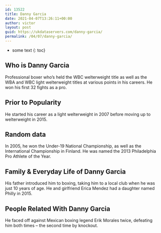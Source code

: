 ```yaml
---
id: 13522
title: Danny Garcia
date: 2021-04-07T13:26:11+00:00
author: victor
layout: post
guid: https://ukdataservers.com/danny-garcia/
permalink: /04/07/danny-garcia/
---
```


* some text
{: toc}


## Who is Danny Garcia



Professional boxer who&#8217;s held the WBC welterweight title as well as the WBA and WBC light welterweight titles at various points in his careers. He won his first 32 fights as a pro.

                
                
                
## Prior to Popularity



He started his career as a light welterweight in 2007 before moving up to welterweight in 2015.

                
                
                
## Random data



In 2005, he won the Under-19 National Championship, as well as the International Championship in Finland. He was named the 2013 Philadelphia Pro Athlete of the Year.

                
                
                
## Family & Everyday Life of Danny Garcia



His father introduced him to boxing, taking him to a local club when he was just 10 years of age. He and girlfriend Erica Mendez had a daughter named Philly in 2015.

                
                
                
## People Related With Danny Garcia



He faced off against Mexican boxing legend Erik Morales twice, defeating him both times &#8211; the second time by knockout.

                
              
            
          
          
          